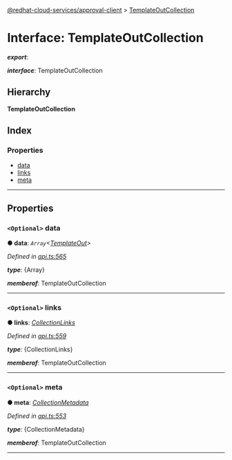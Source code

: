 [@redhat-cloud-services/approval-client](../README.md) > [TemplateOutCollection](../interfaces/templateoutcollection.md)

# Interface: TemplateOutCollection

*__export__*: 

*__interface__*: TemplateOutCollection

## Hierarchy

**TemplateOutCollection**

## Index

### Properties

* [data](templateoutcollection.md#data)
* [links](templateoutcollection.md#links)
* [meta](templateoutcollection.md#meta)

---

## Properties

<a id="data"></a>

### `<Optional>` data

**● data**: *`Array`<[TemplateOut](templateout.md)>*

*Defined in [api.ts:565](https://github.com/RedHatInsights/javascript-clients/blob/master/packages/approval/api.ts#L565)*

*__type__*: {Array}

*__memberof__*: TemplateOutCollection

___
<a id="links"></a>

### `<Optional>` links

**● links**: *[CollectionLinks](collectionlinks.md)*

*Defined in [api.ts:559](https://github.com/RedHatInsights/javascript-clients/blob/master/packages/approval/api.ts#L559)*

*__type__*: {CollectionLinks}

*__memberof__*: TemplateOutCollection

___
<a id="meta"></a>

### `<Optional>` meta

**● meta**: *[CollectionMetadata](collectionmetadata.md)*

*Defined in [api.ts:553](https://github.com/RedHatInsights/javascript-clients/blob/master/packages/approval/api.ts#L553)*

*__type__*: {CollectionMetadata}

*__memberof__*: TemplateOutCollection

___

